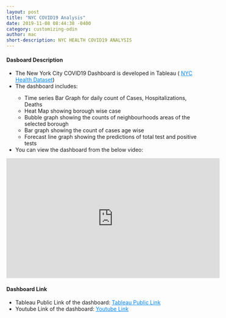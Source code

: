 ```yaml
---
layout: post
title: "NYC COVID19 Analysis"
date: 2019-11-08 08:44:38 -0400
category: customizing-odin
author: mac
short-description: NYC HEALTH COVID19 ANALYSIS
---
```



<h4>Dasboard Description</h4>
<ul>
<li>The New York City COVID19 Dashboard is developed in Tableau ( <a href="https://github.com/nychealth/coronavirus-data" target="_blank" style="color:#0385F9"><u>NYC Health Dataset</u></a>)</li>
<li>The dashboard includes:</li>
   <ul>
	<li>Time series Bar Graph for daily count of Cases, Hospitalizations, Deaths </li>
	<li>Heat Map showing borough wise case</li>
	<li>Bubble graph showing the counts of neighbourhoods areas of the selected borough</li>
	<li>Bar graph showing the count of cases age wise </li>
	<li>Forecast line graph showing the predictions of total test and positive tests</li>
   </ul>
<li>You can view the dashboard from the below video:</li>

</ul>
<iframe width="560" height="315" src="https://www.youtube.com/embed/GWYxA948Zys" frameborder="0" allow="accelerometer; autoplay; encrypted-media; gyroscope; picture-in-picture" allowfullscreen></iframe>

<h4>Dashboard Link</h4>
<ul>
<li>Tableau Public Link of the dashboard: <a href="https://public.tableau.com/profile/chigz#!/vizhome/NYCCovid-19_ChiragShah/Main" target="_blank" style="color:#0385F9"><u>Tableau Public Link</u></a></li>
<li>Youtube Link of the dashboard: <a href="https://www.youtube.com/watch?v=GWYxA948Zys" target="_blank" style="color:#0385F9"><u>Youtube Link</u></a></li>
</ul>


